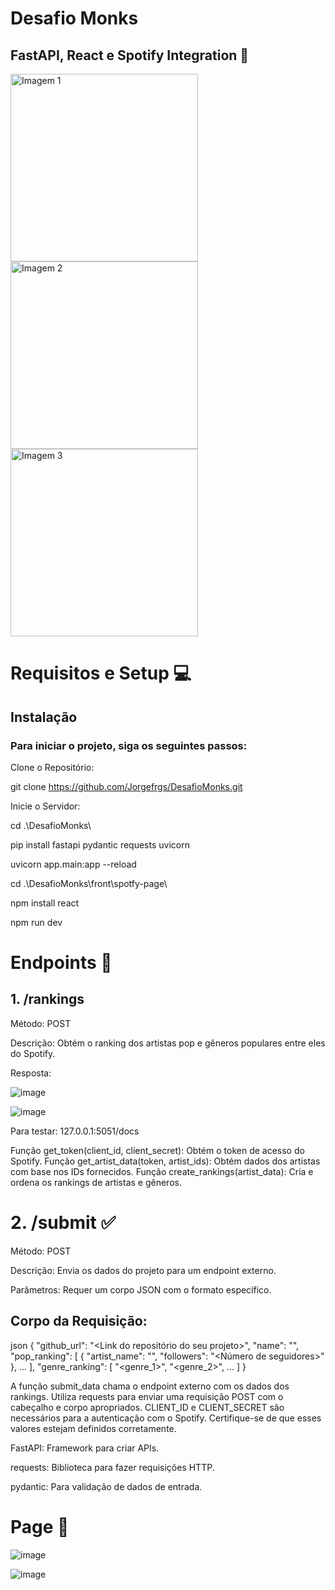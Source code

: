 # Desafio Monks 
## FastAPI, React e Spotify Integration 🎵

<!-- Imagem ajustada -->
<img src="https://github.com/user-attachments/assets/d6b9a062-19e8-4c84-b511-98c9b0eefc3f" alt="Imagem 1" width="300"/>

<!-- Imagem ajustada -->
<img src="https://github.com/user-attachments/assets/271f5f28-0dfb-4ddb-989b-0993dd74d961" alt="Imagem 2" width="300"/>

<!-- Imagem ajustada -->
<img src="https://github.com/user-attachments/assets/042976f3-15b9-4d96-ab42-c950ae64eeb2" alt="Imagem 3" width="300"/>

# Requisitos e Setup 💻

## Instalação

### Para iniciar o projeto, siga os seguintes passos:
Clone o Repositório:

git clone https://github.com/Jorgefrgs/DesafioMonks.git

Inicie o Servidor:

cd .\DesafioMonks\

pip install fastapi pydantic requests uvicorn

uvicorn app.main:app --reload

cd .\DesafioMonks\front\spotfy-page\

npm install react

npm run dev


# Endpoints 📍

## 1. /rankings

Método: POST

Descrição: Obtém o ranking dos artistas pop e gêneros populares entre eles do Spotify.

Resposta:

![image](https://github.com/user-attachments/assets/d8b2c0fb-f912-4604-a691-061034f235a5)

![image](https://github.com/user-attachments/assets/3b3e1895-f9ab-48ed-9128-1840277e1e85)

Para testar: 127.0.0.1:5051/docs

Função get_token(client_id, client_secret): Obtém o token de acesso do Spotify.
Função get_artist_data(token, artist_ids): Obtém dados dos artistas com base nos IDs fornecidos.
Função create_rankings(artist_data): Cria e ordena os rankings de artistas e gêneros.

# 2. /submit ✅

Método: POST

Descrição: Envia os dados do projeto para um endpoint externo.

Parâmetros: Requer um corpo JSON com o formato específico.

## Corpo da Requisição:

json
{
  "github_url": "<Link do repositório do seu projeto>",
  "name": "<Seu nome>",
  "pop_ranking": [
    {
      "artist_name": "<Nome do artista>",
      "followers": "<Número de seguidores>"
    },
    ...
  ],
  "genre_ranking": [
    "<genre_1>",
    "<genre_2>",
    ...
  ]
}


A função submit_data chama o endpoint externo com os dados dos rankings.
Utiliza requests para enviar uma requisição POST com o cabeçalho e corpo apropriados.
CLIENT_ID e CLIENT_SECRET são necessários para a autenticação com o Spotify. Certifique-se de que esses valores estejam definidos corretamente.


FastAPI: Framework para criar APIs.

requests: Biblioteca para fazer requisições HTTP.

pydantic: Para validação de dados de entrada.

# Page 📄

![image](https://github.com/user-attachments/assets/409989cc-e2f9-405d-a2de-de1a3402be98)

![image](https://github.com/user-attachments/assets/156f539a-b659-420f-8cb6-e08251ac37dd)

